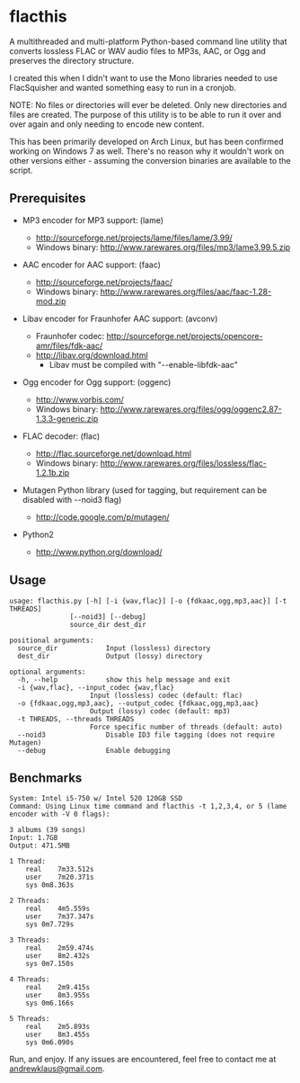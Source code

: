 flacthis
========

A multithreaded and multi-platform Python-based command line utility that converts
lossless FLAC or WAV audio files to MP3s, AAC, or Ogg and preserves the directory structure.

I created this when I didn't want to use the Mono libraries needed to use
 FlacSquisher and wanted something easy to run in a cronjob.

NOTE: No files or directories will ever be deleted. Only new directories and
 files are created. The purpose of this utility is to be able to run it over
 and over again and only needing to encode new content.

This has been primarily developed on Arch Linux, but has been confirmed working on
 Windows 7 as well. There's no reason why it wouldn't work on other versions either - 
 assuming the conversion binaries are available to the script.


Prerequisites
--------------

* MP3 encoder for MP3 support: (lame)
	+ http://sourceforge.net/projects/lame/files/lame/3.99/
	+ Windows binary: http://www.rarewares.org/files/mp3/lame3.99.5.zip

* AAC encoder for AAC support: (faac)
	+ http://sourceforge.net/projects/faac/
	+ Windows binary: http://www.rarewares.org/files/aac/faac-1.28-mod.zip

* Libav encoder for Fraunhofer AAC support: (avconv)
	+ Fraunhofer codec: http://sourceforge.net/projects/opencore-amr/files/fdk-aac/
	+ http://libav.org/download.html
		-  Libav must be compiled with "--enable-libfdk-aac" 

* Ogg encoder for Ogg support: (oggenc)
	+ http://www.vorbis.com/
	+ Windows binary: http://www.rarewares.org/files/ogg/oggenc2.87-1.3.3-generic.zip

* FLAC decoder: (flac) 
	+ http://flac.sourceforge.net/download.html
	+ Windows binary: http://www.rarewares.org/files/lossless/flac-1.2.1b.zip

* Mutagen Python library (used for tagging, but requirement can be disabled with --noid3 flag)
	+ http://code.google.com/p/mutagen/

* Python2
	+ http://www.python.org/download/

Usage
------

	usage: flacthis.py [-h] [-i {wav,flac}] [-o {fdkaac,ogg,mp3,aac}] [-t THREADS]
		           [--noid3] [--debug]
		           source_dir dest_dir

	positional arguments:
	  source_dir            Input (lossless) directory
	  dest_dir              Output (lossy) directory

	optional arguments:
	  -h, --help            show this help message and exit
	  -i {wav,flac}, --input_codec {wav,flac}
		                Input (lossless) codec (default: flac)
	  -o {fdkaac,ogg,mp3,aac}, --output_codec {fdkaac,ogg,mp3,aac}
		                Output (lossy) codec (default: mp3)
	  -t THREADS, --threads THREADS
		                Force specific number of threads (default: auto)
	  --noid3               Disable ID3 file tagging (does not require Mutagen)
	  --debug               Enable debugging




Benchmarks
-----------

	System: Intel i5-750 w/ Intel 520 120GB SSD 
	Command: Using Linux time command and flacthis -t 1,2,3,4, or 5 (lame encoder with -V 0 flags):

	3 albums (39 songs)
	Input: 1.7GB
	Output: 471.5MB

	1 Thread: 
		real	7m33.512s
		user	7m20.371s
		sys	0m8.363s

	2 Threads:
		real	4m5.559s
		user	7m37.347s
		sys	0m7.729s

	3 Threads:
		real	2m59.474s
		user	8m2.432s
		sys	0m7.150s

	4 Threads:
		real	2m9.415s
		user	8m3.955s
		sys	0m6.166s

	5 Threads:
		real	2m5.893s
		user	8m3.455s
		sys	0m6.090s


Run, and enjoy. If any issues are encountered, feel free to contact me at andrewklaus@gmail.com.
